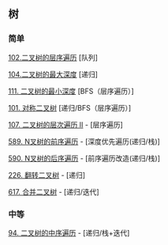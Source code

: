 ## 树

### 简单

[102.二叉树的层序遍历](https://leetcode-cn.com/problems/binary-tree-level-order-traversal) [队列]

[104.二叉树的最大深度](https://leetcode-cn.com/problems/maximum-depth-of-binary-tree) [递归]

[111. 二叉树的最小深度](https://leetcode-cn.com/problems/minimum-depth-of-binary-tree/submissions/) [BFS（层序遍历）]

[101. 对称二叉树](https://leetcode-cn.com/problems/symmetric-tree/) [递归/BFS（层序遍历）]

[107. 二叉树的层次遍历 II](https://leetcode-cn.com/problems/binary-tree-level-order-traversal-ii/submissions/) - [层序遍历]

[589. N叉树的前序遍历](https://leetcode-cn.com/problems/n-ary-tree-preorder-traversal/submissions/) - [深度优先遍历(递归/栈)]

[590. N叉树的后序遍历](https://leetcode-cn.com/problems/n-ary-tree-postorder-traversal/) - [前序遍历改造(递归/栈)]

[226. 翻转二叉树](https://leetcode-cn.com/problems/invert-binary-tree/submissions/) - [递归]

[617. 合并二叉树](https://leetcode-cn.com/problems/merge-two-binary-trees/) - [递归/迭代]

### 中等

[94. 二叉树的中序遍历](https://leetcode-cn.com/problems/binary-tree-inorder-traversal/) - [递归/栈+迭代]